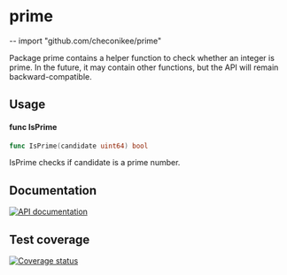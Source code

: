 # prime
--
    import "github.com/checonikee/prime"

Package prime contains a helper function to check whether an integer is prime.
In the future, it may contain other functions, but the API will remain
backward-compatible.

## Usage

#### func  IsPrime

```go
func IsPrime(candidate uint64) bool
```
IsPrime checks if candidate is a prime number.

## Documentation

[![API documentation](https://godoc.org/github.com/checonikee/prime?status.svg)](https://godoc.org/github.com/checonikee/prime)

## Test coverage
[![Coverage status](https://coveralls.io/repos/checonikee/prime/badge.svg)](https://coveralls.io/r/checonikee/prime)
